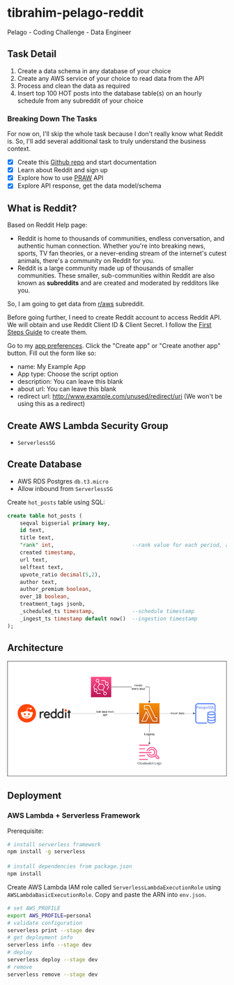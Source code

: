 # tibrahim-pelago-reddit
Pelago - Coding Challenge - Data Engineer

## Task Detail
1. Create a data schema in any database of your choice
2. Create any AWS service of your choice to read data from the API
3. Process and clean the data as required
4. Insert top 100 HOT posts into the database table(s) on an hourly schedule from any subreddit of your choice

### Breaking Down The Tasks
For now on, I'll skip the whole task because I don't really know what Reddit is. So, I'll add several additional task to truly understand the business context.
- [x] Create this [Github repo](https://github.com/taufiqibrahim/tibrahim-pelago-reddit) and start documentation
- [x] Learn about Reddit and sign up
- [x] Explore how to use [PRAW](https://praw.readthedocs.io/en/stable/getting_started/quick_start.html) API
- [x] Explore API response, get the data model/schema

## What is Reddit?
Based on Reddit Help page:
- Reddit is home to thousands of communities, endless conversation, and authentic human connection. Whether you're into breaking news, sports, TV fan theories, or a never-ending stream of the internet's cutest animals, there's a community on Reddit for you.
- Reddit is a large community made up of thousands of smaller communities. These smaller, sub-communities within Reddit are also known as __subreddits__ and are created and moderated by redditors like you.

So, I am going to get data from [r/aws](https://www.reddit.com/r/aws/) subreddit.

Before going further, I need to create Reddit account to access Reddit API. We will obtain and use Reddit Client ID & Client Secret. I follow the [First Steps Guide](https://github.com/reddit/reddit/wiki/OAuth2-Quick-Start-Example#first-steps) to create them.

Go to my [app preferences](https://www.reddit.com/prefs/apps). Click the "Create app" or "Create another app" button. Fill out the form like so:
- name: My Example App
- App type: Choose the script option
- description: You can leave this blank
- about url: You can leave this blank
- redirect url: http://www.example.com/unused/redirect/uri (We won't be using this as a redirect)

## Create AWS Lambda Security Group
- `ServerlessSG`

## Create Database
- AWS RDS Postgres `db.t3.micro`
- Allow inbound from `ServerlessSG` 

Create `hot_posts` table using SQL:
```sql
create table hot_posts (
	seqval bigserial primary key,
	id text,
	title text,
	"rank" int,							--rank value for each period, avoid writing additional SQL
	created timestamp,
	url text,
	selftext text,
	upvote_ratio decimal(5,2),
	author text,
	author_premium boolean,
	over_18 boolean,
	treatment_tags jsonb,
	_scheduled_ts timestamp,			--schedule timestamp
	_ingest_ts timestamp default now()	--ingestion timestamp
);
```

## Architecture
![](architecture.png "Architecture")

## Deployment
### AWS Lambda + Serverless Framework

Prerequisite:
```bash
# install serverless framework
npm install -g serverless

# install dependencies from package.json
npm install
```

Create AWS Lambda IAM role called `ServerlessLambdaExecutionRole` using `AWSLambdaBasicExecutionRole`. Copy and paste the ARN into `env.json`.

```bash
# set AWS_PROFILE
export AWS_PROFILE=personal
# validate configuration
serverless print --stage dev
# get deployment info
serverless info --stage dev
# deploy
serverless deploy --stage dev
# remove
serverless remove --stage dev
```
